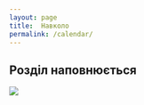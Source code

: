 ```yaml
---
layout: page
title:  Навколо
permalink: /calendar/
---
```


<h2 class="text-center">Розділ наповнюється</h2>

<img src="http://s2.quickmeme.com/img/bb/bb9e43ab5aa33d4624bc764c783dba9fe5bab8b1299b364169f0d8582e809fe6.jpg" style="margin: 0 auto">
